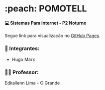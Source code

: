 <h1> :peach: POMOTELL </h1>

#### :computer: Sistemas Para Internet - P2 Noturno
Segue link para visualização no [GitHub Pages](https://hugoliraaa.github.io/edkalen-master-master/edkalen-master-master/edkalen-master/).
 
### :dancers: Integrantes: 
- Hugo Marx 


### :man_teacher: Professor:
Edkallenn Lima - O Grande

